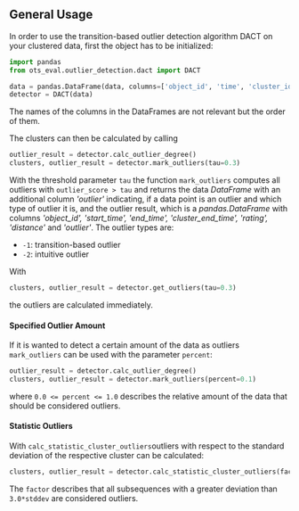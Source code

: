 ## General Usage

In order to use the transition-based outlier detection algorithm DACT on your clustered data, first the object has to be initialized:

```python
import pandas
from ots_eval.outlier_detection.dact import DACT

data = pandas.DataFrame(data, columns=['object_id', 'time', 'cluster_id', 'feature1', 'feature2'])
detector = DACT(data)
```

The names of the columns in the DataFrames are not relevant but the order of them.

The clusters can then be calculated by calling

```python
outlier_result = detector.calc_outlier_degree()
clusters, outlier_result = detector.mark_outliers(tau=0.3)
```

With the threshold parameter `tau` the function `mark_outliers` computes all outliers with `outlier_score > tau` and returns the data _DataFrame_ with an additional column _&#39;outlier&#39;_ indicating, if a data point is an outlier and which type of outlier it is, and the outlier result, which is a _pandas.DataFrame_ with columns _&#39;object\_id&#39;, &#39;start\_time&#39;, &#39;end\_time&#39;, &#39;cluster\_end\_time&#39;, &#39;rating&#39;, &#39;distance&#39;_ and _&#39;outlier&#39;_. The outlier types are:

*   `-1`: transition-based outlier
*   `-2`: intuitive outlier

With

```python
clusters, outlier_result = detector.get_outliers(tau=0.3)
```

the outliers are calculated immediately.

#### Specified Outlier Amount
If it is wanted to detect a certain amount of the data as outliers `mark_outliers` can be used with the parameter `percent`:

```python
outlier_result = detector.calc_outlier_degree()
clusters, outlier_result = detector.mark_outliers(percent=0.1)
```

where `0.0 <= percent <= 1.0` describes the relative amount of the data that should be considered outliers.

#### Statistic Outliers
With `calc_statistic_cluster_outliers`outliers with respect to the standard deviation of the respective cluster can be calculated:

```python
clusters, outlier_result = detector.calc_statistic_cluster_outliers(factor=3.0)
```

The `factor` describes that all subsequences with a greater deviation than `3.0*stddev` are considered outliers.